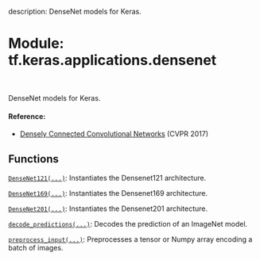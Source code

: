 description: DenseNet models for Keras.

<div itemscope itemtype="http://developers.google.com/ReferenceObject">
<meta itemprop="name" content="tf.keras.applications.densenet" />
<meta itemprop="path" content="Stable" />
</div>

# Module: tf.keras.applications.densenet

<!-- Insert buttons and diff -->

<table class="tfo-notebook-buttons tfo-api nocontent" align="left">

</table>



DenseNet models for Keras.



#### Reference:

- [Densely Connected Convolutional Networks](
    https://arxiv.org/abs/1608.06993) (CVPR 2017)


## Functions

[`DenseNet121(...)`](../../../tf/keras/applications/densenet/DenseNet121.md): Instantiates the Densenet121 architecture.

[`DenseNet169(...)`](../../../tf/keras/applications/densenet/DenseNet169.md): Instantiates the Densenet169 architecture.

[`DenseNet201(...)`](../../../tf/keras/applications/densenet/DenseNet201.md): Instantiates the Densenet201 architecture.

[`decode_predictions(...)`](../../../tf/keras/applications/densenet/decode_predictions.md): Decodes the prediction of an ImageNet model.

[`preprocess_input(...)`](../../../tf/keras/applications/densenet/preprocess_input.md): Preprocesses a tensor or Numpy array encoding a batch of images.


